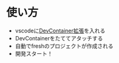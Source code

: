 # 使い方
- vscodeに[DevContainer拡張](https://marketplace.visualstudio.com/items?itemName=ms-vscode-remote.remote-containers)を入れる
- DevContainerをたててアタッチする
- 自動でfreshのプロジェクトが作成される
- 開発スタート！